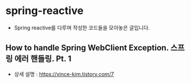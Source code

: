 # spring-reactive
 - Spring reactive를 다루며 작성한 코드들을 모아놓은 글입니다.

## How to handle Spring WebClient Exception. 스프링  에러 핸들링. Pt. 1 
- 상세 설명 : https://vince-kim.tistory.com/7
